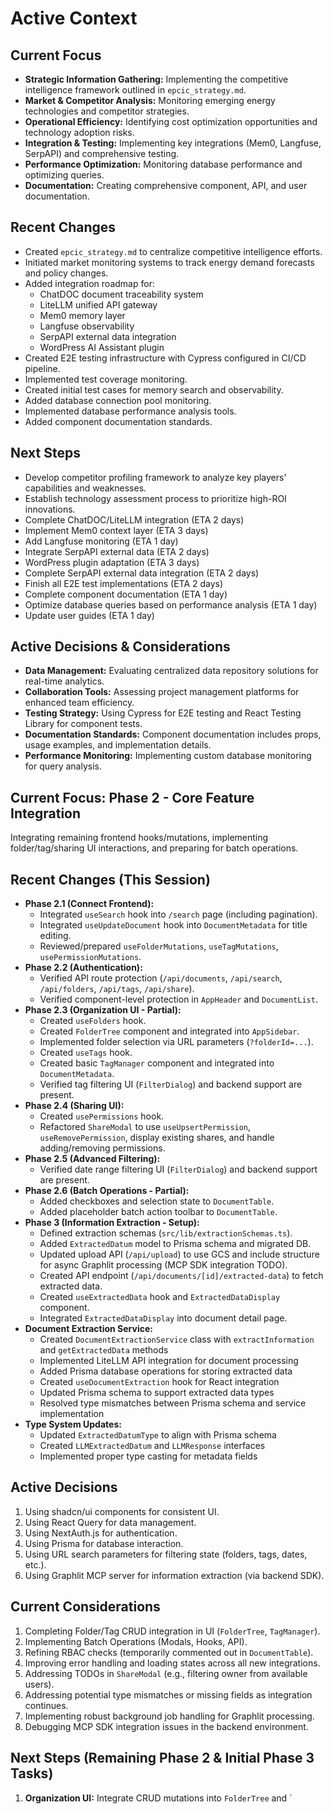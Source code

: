 # Active Context

## Current Focus
- **Strategic Information Gathering:** Implementing the competitive intelligence framework outlined in `epcic_strategy.md`.
- **Market & Competitor Analysis:** Monitoring emerging energy technologies and competitor strategies.
- **Operational Efficiency:** Identifying cost optimization opportunities and technology adoption risks.
- **Integration & Testing:** Implementing key integrations (Mem0, Langfuse, SerpAPI) and comprehensive testing.
- **Performance Optimization:** Monitoring database performance and optimizing queries.
- **Documentation:** Creating comprehensive component, API, and user documentation.

## Recent Changes
- Created `epcic_strategy.md` to centralize competitive intelligence efforts.
- Initiated market monitoring systems to track energy demand forecasts and policy changes.
- Added integration roadmap for:
  - ChatDOC document traceability system
  - LiteLLM unified API gateway
  - Mem0 memory layer
  - Langfuse observability
  - SerpAPI external data integration
  - WordPress AI Assistant plugin
- Created E2E testing infrastructure with Cypress configured in CI/CD pipeline.
- Implemented test coverage monitoring.
- Created initial test cases for memory search and observability.
- Added database connection pool monitoring.
- Implemented database performance analysis tools.
- Added component documentation standards.

## Next Steps
- Develop competitor profiling framework to analyze key players' capabilities and weaknesses.
- Establish technology assessment process to prioritize high-ROI innovations.
- Complete ChatDOC/LiteLLM integration (ETA 2 days)
- Implement Mem0 context layer (ETA 3 days)
- Add Langfuse monitoring (ETA 1 day)
- Integrate SerpAPI external data (ETA 2 days)
- WordPress plugin adaptation (ETA 3 days)
- Complete SerpAPI external data integration (ETA 2 days)
- Finish all E2E test implementations (ETA 2 days)
- Complete component documentation (ETA 1 day)
- Optimize database queries based on performance analysis (ETA 1 day)
- Update user guides (ETA 1 day)

## Active Decisions & Considerations
- **Data Management:** Evaluating centralized data repository solutions for real-time analytics.
- **Collaboration Tools:** Assessing project management platforms for enhanced team efficiency.
- **Testing Strategy:** Using Cypress for E2E testing and React Testing Library for component tests.
- **Documentation Standards:** Component documentation includes props, usage examples, and implementation details.
- **Performance Monitoring:** Implementing custom database monitoring for query analysis.

## Current Focus: Phase 2 - Core Feature Integration
Integrating remaining frontend hooks/mutations, implementing folder/tag/sharing UI interactions, and preparing for batch operations.

## Recent Changes (This Session)

*   **Phase 2.1 (Connect Frontend):**
    *   Integrated `useSearch` hook into `/search` page (including pagination).
    *   Integrated `useUpdateDocument` hook into `DocumentMetadata` for title editing.
    *   Reviewed/prepared `useFolderMutations`, `useTagMutations`, `usePermissionMutations`.
*   **Phase 2.2 (Authentication):**
    *   Verified API route protection (`/api/documents`, `/api/search`, `/api/folders`, `/api/tags`, `/api/share`).
    *   Verified component-level protection in `AppHeader` and `DocumentList`.
*   **Phase 2.3 (Organization UI - Partial):**
    *   Created `useFolders` hook.
    *   Created `FolderTree` component and integrated into `AppSidebar`.
    *   Implemented folder selection via URL parameters (`?folderId=...`).
    *   Created `useTags` hook.
    *   Created basic `TagManager` component and integrated into `DocumentMetadata`.
    *   Verified tag filtering UI (`FilterDialog`) and backend support are present.
*   **Phase 2.4 (Sharing UI):**
    *   Created `usePermissions` hook.
    *   Refactored `ShareModal` to use `useUpsertPermission`, `useRemovePermission`, display existing shares, and handle adding/removing permissions.
*   **Phase 2.5 (Advanced Filtering):**
    *   Verified date range filtering UI (`FilterDialog`) and backend support are present.
*   **Phase 2.6 (Batch Operations - Partial):**
    *   Added checkboxes and selection state to `DocumentTable`.
    *   Added placeholder batch action toolbar to `DocumentTable`.
*   **Phase 3 (Information Extraction - Setup):**
    *   Defined extraction schemas (`src/lib/extractionSchemas.ts`).
    *   Added `ExtractedDatum` model to Prisma schema and migrated DB.
    *   Updated upload API (`/api/upload`) to use GCS and include structure for async Graphlit processing (MCP SDK integration TODO).
    *   Created API endpoint (`/api/documents/[id]/extracted-data`) to fetch extracted data.
    *   Created `useExtractedData` hook and `ExtractedDataDisplay` component.
    *   Integrated `ExtractedDataDisplay` into document detail page.
*   **Document Extraction Service:**
    - Created `DocumentExtractionService` class with `extractInformation` and `getExtractedData` methods
    - Implemented LiteLLM API integration for document processing
    - Added Prisma database operations for storing extracted data
    - Created `useDocumentExtraction` hook for React integration
    - Updated Prisma schema to support extracted data types
    - Resolved type mismatches between Prisma schema and service implementation
*   **Type System Updates:**
    - Updated `ExtractedDatumType` to align with Prisma schema
    - Created `LLMExtractedDatum` and `LLMResponse` interfaces
    - Implemented proper type casting for metadata fields

## Active Decisions
1. Using shadcn/ui components for consistent UI.
2. Using React Query for data management.
3. Using NextAuth.js for authentication.
4. Using Prisma for database interaction.
5. Using URL search parameters for filtering state (folders, tags, dates, etc.).
6. Using Graphlit MCP server for information extraction (via backend SDK).

## Current Considerations
1. Completing Folder/Tag CRUD integration in UI (`FolderTree`, `TagManager`).
2. Implementing Batch Operations (Modals, Hooks, API).
3. Refining RBAC checks (temporarily commented out in `DocumentTable`).
4. Improving error handling and loading states across all new integrations.
5. Addressing TODOs in `ShareModal` (e.g., filtering owner from available users).
6. Addressing potential type mismatches or missing fields as integration continues.
7. Implementing robust background job handling for Graphlit processing.
8. Debugging MCP SDK integration issues in the backend environment.

## Next Steps (Remaining Phase 2 & Initial Phase 3 Tasks)
1.  **Organization UI:** Integrate CRUD mutations into `FolderTree` and `